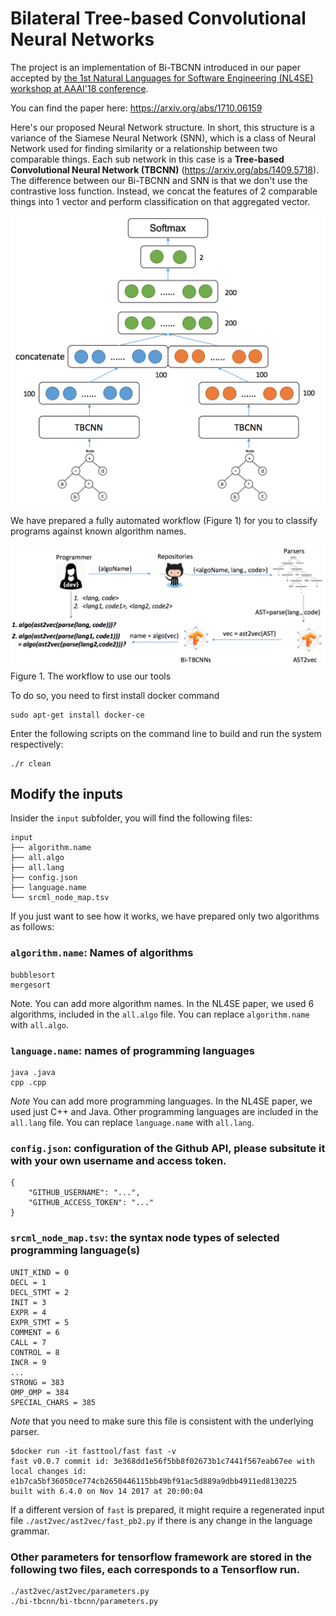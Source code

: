 # Bilateral Tree-based Convolutional Neural Networks

The project is an implementation of Bi-TBCNN introduced in our paper accepted by <a
href="https://nl4se.github.io">the 1st Natural Languages for Software
Engineering (NL4SE) workshop at AAAI'18 conference</a>. 

You can find the paper here: https://arxiv.org/abs/1710.06159

Here's our proposed Neural Network structure. In short, this structure is a variance of the Siamese Neural Network (SNN), which is  a class of Neural Network used for finding similarity or a relationship between two comparable things. Each sub network in this case is a **Tree-based Convolutional Neural Network (TBCNN)** (https://arxiv.org/abs/1409.5718). The difference between our Bi-TBCNN and SNN is that we don't use the contrastive loss function. Instead, we concat the features of 2 comparable things into 1 vector and perform classification on that aggregated vector.

![workflow](doc/model.png)

We have prepared a fully automated workflow (Figure 1) for you to classify programs against known algorithm names.

![workflow](doc/workflow.png)
Figure 1. The workflow to use our tools

To do so, you need to first install docker command

```
sudo apt-get install docker-ce
```

Enter the following scripts on the command line to build and run the system respectively:
```
./r clean
```

## Modify the inputs

Insider the `input` subfolder, you will find the following files:
```
input
├── algorithm.name
├── all.algo
├── all.lang
├── config.json
├── language.name
└── srcml_node_map.tsv
```

If you just want to see how it works, we have prepared only two algorithms as follows:

### `algorithm.name`: Names of algorithms
```
bubblesort
mergesort
```

Note. You can add more algorithm names. In the NL4SE paper, we used 6 algorithms, included in the `all.algo` file. You can replace
`algorithm.name` with `all.algo`.

### `language.name`: names of programming languages
```
java .java
cpp .cpp
```
*Note* You can add more programming languages. In the NL4SE paper, we used just C++ and Java. Other programming languages are included in the `all.lang` file. You can replace `language.name` with `all.lang`.

### `config.json`: configuration of the Github API, please subsitute it with your own username and access token. 
```
{
    "GITHUB_USERNAME": "...",
    "GITHUB_ACCESS_TOKEN": "..."
}
```

### `srcml_node_map.tsv`: the syntax node types of selected programming language(s)
```
UNIT_KIND = 0
DECL = 1
DECL_STMT = 2
INIT = 3
EXPR = 4
EXPR_STMT = 5
COMMENT = 6
CALL = 7
CONTROL = 8
INCR = 9
...
STRONG = 383
OMP_OMP = 384
SPECIAL_CHARS = 385
```

*Note* that you need to make sure this file is consistent with the underlying parser.
```
$docker run -it fasttool/fast fast -v
fast v0.0.7 commit id: 3e368dd1e56f5bb8f02673b1c7441f567eab67ee with local changes id: e1b7ca5bf36050ce774cb2650446115bb49bf91ac5d889a9dbb4911ed8130225
built with 6.4.0 on Nov 14 2017 at 20:00:04
```

If a different version of `fast` is prepared, it might require a regenerated input file `./ast2vec/ast2vec/fast_pb2.py` if there is any change in the language grammar. 

### Other parameters for tensorflow framework are stored in the following two files, each corresponds to a Tensorflow run.
```
./ast2vec/ast2vec/parameters.py
./bi-tbcnn/bi-tbcnn/parameters.py
```
